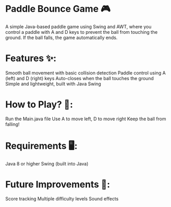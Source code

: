 # Paddle Bounce Game 🎮
A simple Java-based paddle game using Swing and AWT, where you control a paddle with A and D keys to prevent the ball from touching the ground. If the ball falls, the game automatically ends.

# Features ✨:
Smooth ball movement with basic collision detection
Paddle control using A (left) and D (right) keys
Auto-closes when the ball touches the ground
Simple and lightweight, built with Java Swing

# How to Play? 🎾:
Run the Main.java file
Use A to move left, D to move right
Keep the ball from falling!

# Requirements 🖥️:
Java 8 or higher
Swing (built into Java)

# Future Improvements 🔧:
Score tracking
Multiple difficulty levels
Sound effects

